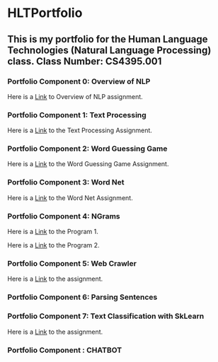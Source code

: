 # HLTPortfolio

## This is my portfolio for the Human Language Technologies (Natural Language Processing) class. Class Number: CS4395.001


### Portfolio Component 0: Overview of NLP
Here is a [Link](https://github.com/rpatangay00/HLTPortfolio/blob/98d6c8092932f2dfdb7cca36472e0ec5f41c9a5a/Portfolio%20Component%200/Overview%20of%20NLP.pdf) to Overview of NLP assignment.

### Portfolio Component 1: Text Processing
Here is a [Link](https://github.com/rpatangay00/HLTPortfolio/blob/b5e99aee86107e99a1262d390d6e0c22e7a540f4/Porfolio%20Component%201/text_processing/main.py) to the Text Processing Assignment.

### Portfolio Component 2: Word Guessing Game
Here is a [Link](https://github.com/rpatangay00/HLTPortfolio/blob/a713622376013c59276178bbb365b3fa1aaa44ab/Portfolio%20Component%202/wordguessinggame.py) to the Word Guessing Game Assignment.

### Portfolio Component 3: Word Net
Here is a [Link](https://github.com/rpatangay00/HLTPortfolio/blob/4652b9020cd2a8fd7d18de9771c22c5d8dc5bd1e/Portfolio%20Component%203%20/wordNet%20(1).ipynb) to the Word Net Assignment.

### Portfolio Component 4: NGrams
Here is a [Link](https://github.com/rpatangay00/HLTPortfolio/blob/47e9679f24e6e0cd4baf654a2601f20fcd5997a6/PortfolioComponent4/program1_ngrams/main.py) to the Program 1.

Here is a [Link](https://github.com/rpatangay00/HLTPortfolio/blob/6dd44a3d37c8fc46bb4cb0cc707adeb5c08dd2da/PortfolioComponent4/program2_ngrams/main.py) to the Program 2.

### Portfolio Component 5: Web Crawler
Here is a [Link](https://github.com/rpatangay00/HLTPortfolio/blob/1ac37b0bf88a4b4f8a95b63b3236ba82ccd1c552/Portfolio%20Component%205/webcrawler.py) to the assignment.

### Portfolio Component 6: Parsing Sentences

### Portfolio Component 7: Text Classification with SkLearn
Here is a [Link](https://github.com/rpatangay00/HLTPortfolio/blob/4693358c5b4741e0baaebbd7c5e221fa434ef907/Portfolio%20Component%207/txtclassification1.pdf) to the assignment.

### Portfolio Component : CHATBOT


